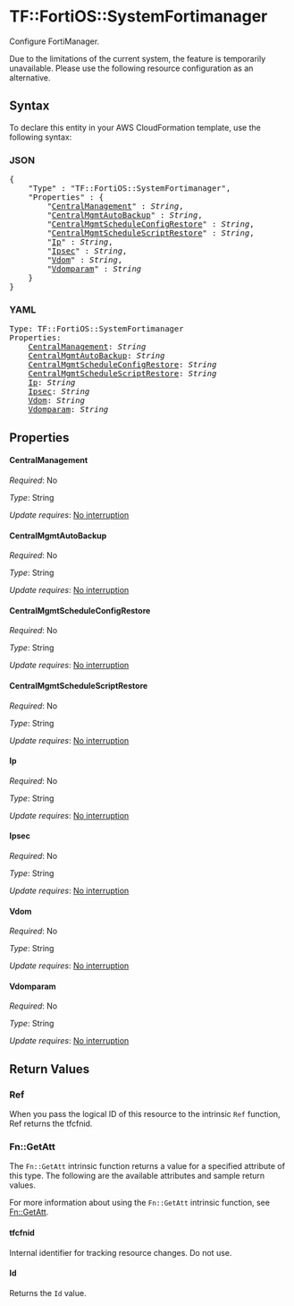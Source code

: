 # TF::FortiOS::SystemFortimanager

Configure FortiManager.

Due to the limitations of the current system, the feature is temporarily unavailable. Please use the following resource configuration as an alternative.

## Syntax

To declare this entity in your AWS CloudFormation template, use the following syntax:

### JSON

<pre>
{
    "Type" : "TF::FortiOS::SystemFortimanager",
    "Properties" : {
        "<a href="#centralmanagement" title="CentralManagement">CentralManagement</a>" : <i>String</i>,
        "<a href="#centralmgmtautobackup" title="CentralMgmtAutoBackup">CentralMgmtAutoBackup</a>" : <i>String</i>,
        "<a href="#centralmgmtscheduleconfigrestore" title="CentralMgmtScheduleConfigRestore">CentralMgmtScheduleConfigRestore</a>" : <i>String</i>,
        "<a href="#centralmgmtschedulescriptrestore" title="CentralMgmtScheduleScriptRestore">CentralMgmtScheduleScriptRestore</a>" : <i>String</i>,
        "<a href="#ip" title="Ip">Ip</a>" : <i>String</i>,
        "<a href="#ipsec" title="Ipsec">Ipsec</a>" : <i>String</i>,
        "<a href="#vdom" title="Vdom">Vdom</a>" : <i>String</i>,
        "<a href="#vdomparam" title="Vdomparam">Vdomparam</a>" : <i>String</i>
    }
}
</pre>

### YAML

<pre>
Type: TF::FortiOS::SystemFortimanager
Properties:
    <a href="#centralmanagement" title="CentralManagement">CentralManagement</a>: <i>String</i>
    <a href="#centralmgmtautobackup" title="CentralMgmtAutoBackup">CentralMgmtAutoBackup</a>: <i>String</i>
    <a href="#centralmgmtscheduleconfigrestore" title="CentralMgmtScheduleConfigRestore">CentralMgmtScheduleConfigRestore</a>: <i>String</i>
    <a href="#centralmgmtschedulescriptrestore" title="CentralMgmtScheduleScriptRestore">CentralMgmtScheduleScriptRestore</a>: <i>String</i>
    <a href="#ip" title="Ip">Ip</a>: <i>String</i>
    <a href="#ipsec" title="Ipsec">Ipsec</a>: <i>String</i>
    <a href="#vdom" title="Vdom">Vdom</a>: <i>String</i>
    <a href="#vdomparam" title="Vdomparam">Vdomparam</a>: <i>String</i>
</pre>

## Properties

#### CentralManagement

_Required_: No

_Type_: String

_Update requires_: [No interruption](https://docs.aws.amazon.com/AWSCloudFormation/latest/UserGuide/using-cfn-updating-stacks-update-behaviors.html#update-no-interrupt)

#### CentralMgmtAutoBackup

_Required_: No

_Type_: String

_Update requires_: [No interruption](https://docs.aws.amazon.com/AWSCloudFormation/latest/UserGuide/using-cfn-updating-stacks-update-behaviors.html#update-no-interrupt)

#### CentralMgmtScheduleConfigRestore

_Required_: No

_Type_: String

_Update requires_: [No interruption](https://docs.aws.amazon.com/AWSCloudFormation/latest/UserGuide/using-cfn-updating-stacks-update-behaviors.html#update-no-interrupt)

#### CentralMgmtScheduleScriptRestore

_Required_: No

_Type_: String

_Update requires_: [No interruption](https://docs.aws.amazon.com/AWSCloudFormation/latest/UserGuide/using-cfn-updating-stacks-update-behaviors.html#update-no-interrupt)

#### Ip

_Required_: No

_Type_: String

_Update requires_: [No interruption](https://docs.aws.amazon.com/AWSCloudFormation/latest/UserGuide/using-cfn-updating-stacks-update-behaviors.html#update-no-interrupt)

#### Ipsec

_Required_: No

_Type_: String

_Update requires_: [No interruption](https://docs.aws.amazon.com/AWSCloudFormation/latest/UserGuide/using-cfn-updating-stacks-update-behaviors.html#update-no-interrupt)

#### Vdom

_Required_: No

_Type_: String

_Update requires_: [No interruption](https://docs.aws.amazon.com/AWSCloudFormation/latest/UserGuide/using-cfn-updating-stacks-update-behaviors.html#update-no-interrupt)

#### Vdomparam

_Required_: No

_Type_: String

_Update requires_: [No interruption](https://docs.aws.amazon.com/AWSCloudFormation/latest/UserGuide/using-cfn-updating-stacks-update-behaviors.html#update-no-interrupt)

## Return Values

### Ref

When you pass the logical ID of this resource to the intrinsic `Ref` function, Ref returns the tfcfnid.

### Fn::GetAtt

The `Fn::GetAtt` intrinsic function returns a value for a specified attribute of this type. The following are the available attributes and sample return values.

For more information about using the `Fn::GetAtt` intrinsic function, see [Fn::GetAtt](https://docs.aws.amazon.com/AWSCloudFormation/latest/UserGuide/intrinsic-function-reference-getatt.html).

#### tfcfnid

Internal identifier for tracking resource changes. Do not use.

#### Id

Returns the <code>Id</code> value.

